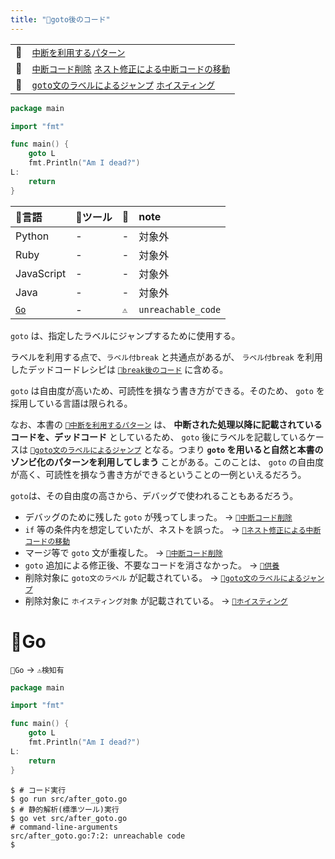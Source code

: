 ```yaml
---
title: "🧪goto後のコード"
---
```


|||
|:--|:--|
|🔖|[`中断を利用するパターン`](./p_after)|
|👼|[`中断コード削除`](./a_after_stop_delete) [`ネスト修正による中断コードの移動`](./a_after_stop_move)|
|🧟|[`goto文のラベルによるジャンプ`](./z_goto) [`ホイスティング`](./z_hoisting)|

``` go:after_goto.go:./projects/golang/src/after_goto.go
package main

import "fmt"

func main() {
	goto L
	fmt.Println("Am I dead?")
L:
	return
}

```

|🔧言語|🔩ツール|🚩|note|
|:--|:--|:--|:--|
|Python|-|-|対象外|
|Ruby|-|-|対象外|
|JavaScript|-|-|対象外|
|Java|-|-|対象外|
|[`Go`](#🔧go)|-|`⚠`|`unreachable_code`|

`goto` は、指定したラベルにジャンプするために使用する。

ラベルを利用する点で、`ラベル付break` と共通点があるが、 `ラベル付break` を利用したデッドコードレシピは [`🧪break後のコード`](./r_after_break) に含める。

`goto` は自由度が高いため、可読性を損なう書き方ができる。そのため、 `goto` を採用している言語は限られる。

なお、本書の [`🔖中断を利用するパターン`](./p_after) は、 **中断された処理以降に記載されているコードを、デッドコード** としているため、 `goto` 後にラベルを記載しているケースは [`🧟goto文のラベルによるジャンプ`](./z_goto) となる。つまり **`goto` を用いると自然と本書のゾンビ化のパターンを利用してしまう** ことがある。このことは、 `goto` の自由度が高く、可読性を損なう書き方ができるということの一例といえるだろう。

`goto`は、その自由度の高さから、デバッグで使われることもあるだろう。

 - デバッグのために残した `goto` が残ってしまった。 -> [`👼中断コード削除`](./a_after_stop_delete)
 - `if` 等の条件内を想定していたが、ネストを誤った。 -> [`👼ネスト修正による中断コードの移動`](./a_after_stop_move)
 - マージ等で `goto` 文が重複した。 -> [`👼中断コード削除`](./a_after_stop_delete)
 - `goto` 追加による修正後、不要なコードを消さなかった。 -> [`🛐供養`](./memorial)
 - 削除対象に `goto文のラベル` が記載されている。 -> [`🧟goto文のラベルによるジャンプ`](./z_goto)
 - 削除対象に `ホイスティング対象` が記載されている。  -> [`🧟ホイスティング`](./z_hoisting)


# 🔧Go

`🔧Go` -> `⚠検知有`

``` go:after_goto.go:./projects/golang/src/after_goto.go
package main

import "fmt"

func main() {
	goto L
	fmt.Println("Am I dead?")
L:
	return
}

```

``` console
$ # コード実行
$ go run src/after_goto.go
$ # 静的解析(標準ツール)実行
$ go vet src/after_goto.go 
# command-line-arguments
src/after_goto.go:7:2: unreachable code
$ 
```
